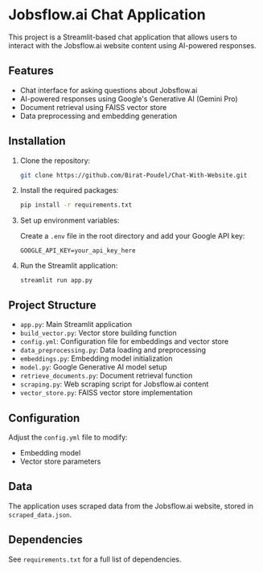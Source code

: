 # Jobsflow.ai Chat Application

This project is a Streamlit-based chat application that allows users to interact with the Jobsflow.ai website content using AI-powered responses.

## Features

- Chat interface for asking questions about Jobsflow.ai
- AI-powered responses using Google's Generative AI (Gemini Pro)
- Document retrieval using FAISS vector store
- Data preprocessing and embedding generation

## Installation

1. Clone the repository:
    
    ```bash
    git clone https://github.com/Birat-Poudel/Chat-With-Website.git
    ```

2. Install the required packages:

    ```bash
    pip install -r requirements.txt
    ```

3. Set up environment variables:
   
   Create a `.env` file in the root directory and add your Google API key:

    ```
    GOOGLE_API_KEY=your_api_key_here
    ```

4. Run the Streamlit application:

    ```
    streamlit run app.py
    ```
## Project Structure

- `app.py`: Main Streamlit application
- `build_vector.py`: Vector store building function
- `config.yml`: Configuration file for embeddings and vector store
- `data_preprocessing.py`: Data loading and preprocessing
- `embeddings.py`: Embedding model initialization
- `model.py`: Google Generative AI model setup
- `retrieve_documents.py`: Document retrieval function
- `scraping.py`: Web scraping script for Jobsflow.ai content
- `vector_store.py`: FAISS vector store implementation

## Configuration

Adjust the `config.yml` file to modify:

- Embedding model
- Vector store parameters

## Data

The application uses scraped data from the Jobsflow.ai website, stored in `scraped_data.json`.

## Dependencies

See `requirements.txt` for a full list of dependencies.